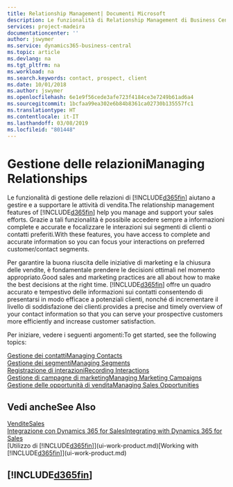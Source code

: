 ```yaml
---
title: Relationship Management| Documenti Microsoft
description: Le funzionalità di Relationship Management di Business Central supportano le attività di vendita e consentono di accedere alle informazioni sui contatti e i potenziali clienti in modo da poter assistere in modo efficiente i clienti.
services: project-madeira
documentationcenter: ''
author: jswymer
ms.service: dynamics365-business-central
ms.topic: article
ms.devlang: na
ms.tgt_pltfrm: na
ms.workload: na
ms.search.keywords: contact, prospect, client
ms.date: 10/01/2018
ms.author: jswymer
ms.openlocfilehash: 6e1e9f56cede3afe723f4184ce3e7249b61ad6a4
ms.sourcegitcommit: 1bcfaa99ea302e6b84b8361ca02730b135557fc1
ms.translationtype: HT
ms.contentlocale: it-IT
ms.lasthandoff: 03/08/2019
ms.locfileid: "801448"
---
```

# <a name="managing-relationships"></a><span data-ttu-id="80f86-103">Gestione delle relazioni</span><span class="sxs-lookup"><span data-stu-id="80f86-103">Managing Relationships</span></span>
<span data-ttu-id="80f86-104">Le funzionalità di gestione delle relazioni di [!INCLUDE[d365fin](includes/d365fin_md.md)] aiutano a gestire e a supportare le attività di vendita.</span><span class="sxs-lookup"><span data-stu-id="80f86-104">The relationship management features of [!INCLUDE[d365fin](includes/d365fin_md.md)] help you manage and support your sales efforts.</span></span> <span data-ttu-id="80f86-105">Grazie a tali funzionalità è possibile accedere sempre a informazioni complete e accurate e focalizzare le interazioni sui segmenti di clienti o contatti preferiti.</span><span class="sxs-lookup"><span data-stu-id="80f86-105">With these features, you have access to complete and accurate information so you can focus your interactions on preferred customer/contact segments.</span></span>

<span data-ttu-id="80f86-106">Per garantire la buona riuscita delle iniziative di marketing e la chiusura delle vendite, è fondamentale prendere le decisioni ottimali nel momento appropriato.</span><span class="sxs-lookup"><span data-stu-id="80f86-106">Good sales and marketing practices are all about how to make the best decisions at the right time.</span></span> [!INCLUDE[d365fin](includes/d365fin_md.md)] <span data-ttu-id="80f86-107">offre un quadro accurato e tempestivo delle informazioni sui contatti consentendo di presentarsi in modo efficace a potenziali clienti, nonché di incrementare il livello di soddisfazione dei clienti.</span><span class="sxs-lookup"><span data-stu-id="80f86-107">provides a precise and timely overview of your contact information so that you can serve your prospective customers more efficiently and increase customer satisfaction.</span></span>

<span data-ttu-id="80f86-108">Per iniziare, vedere i seguenti argomenti:</span><span class="sxs-lookup"><span data-stu-id="80f86-108">To get started, see the following topics:</span></span>

[<span data-ttu-id="80f86-109">Gestione dei contatti</span><span class="sxs-lookup"><span data-stu-id="80f86-109">Managing Contacts</span></span>](marketing-contacts.md)  
[<span data-ttu-id="80f86-110">Gestione dei segmenti</span><span class="sxs-lookup"><span data-stu-id="80f86-110">Managing Segments</span></span>](marketing-segments.md)  
[<span data-ttu-id="80f86-111">Registrazione di interazioni</span><span class="sxs-lookup"><span data-stu-id="80f86-111">Recording Interactions</span></span>](marketing-interactions.md)  
[<span data-ttu-id="80f86-112">Gestione di campagne di marketing</span><span class="sxs-lookup"><span data-stu-id="80f86-112">Managing Marketing Campaigns</span></span>](marketing-campaigns.md)  
[<span data-ttu-id="80f86-113">Gestione delle opportunità di vendita</span><span class="sxs-lookup"><span data-stu-id="80f86-113">Managing Sales Opportunities</span></span>](marketing-manage-sales-opportunities.md)

## <a name="see-also"></a><span data-ttu-id="80f86-114">Vedi anche</span><span class="sxs-lookup"><span data-stu-id="80f86-114">See Also</span></span>
[<span data-ttu-id="80f86-115">Vendite</span><span class="sxs-lookup"><span data-stu-id="80f86-115">Sales</span></span>](sales-manage-sales.md)  
[<span data-ttu-id="80f86-116">Integrazione con Dynamics 365 for Sales</span><span class="sxs-lookup"><span data-stu-id="80f86-116">Integrating with Dynamics 365 for Sales</span></span>](marketing-integrate-dynamicscrm.md)  
<span data-ttu-id="80f86-117">[Utilizzo di [!INCLUDE[d365fin](includes/d365fin_md.md)]](ui-work-product.md)</span><span class="sxs-lookup"><span data-stu-id="80f86-117">[Working with [!INCLUDE[d365fin](includes/d365fin_md.md)]](ui-work-product.md)</span></span>  

## [!INCLUDE[d365fin](includes/free_trial_md.md)]  
